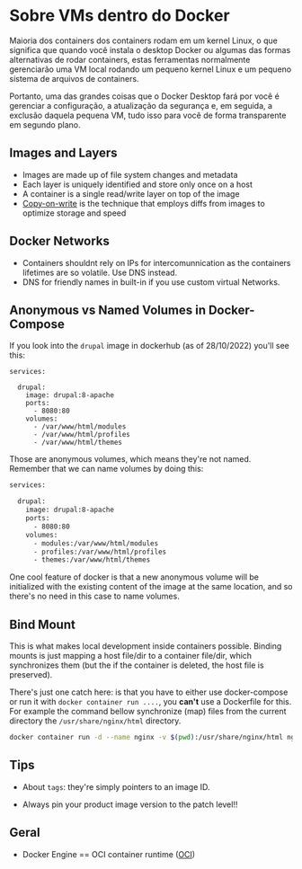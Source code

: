 # Sobre VMs dentro do Docker

Maioria dos containers dos containers rodam em um kernel Linux, o que significa que quando você instala o desktop Docker ou algumas das formas alternativas de rodar containers, estas ferramentas normalmente gerenciarão uma VM local rodando um pequeno kernel Linux e um pequeno sistema de arquivos de containers.

Portanto, uma das grandes coisas que o Docker Desktop fará por você é gerenciar a configuração, a atualização da segurança e, em seguida, a exclusão daquela pequena VM, tudo isso para você de forma transparente em segundo plano.

## Images and Layers

- Images are made up of file system changes and metadata
- Each layer is uniquely identified and store only once on a host
- A container is a single read/write layer on top of the image
- [Copy-on-write](https://adaptive.svbtle.com/fundamentals-of-docker-storage) is the technique that employs diffs from images to optimize storage and speed

## Docker Networks

- Containers shouldnt rely on IPs for intercomunnication as the containers lifetimes are so volatile. Use DNS instead.
- DNS for friendly names in built-in if you use custom virtual Networks.

## Anonymous vs Named Volumes in Docker-Compose

If you look into the `drupal` image in dockerhub (as of 28/10/2022) you'll see this:

```
services:

  drupal:
    image: drupal:8-apache
    ports:
      - 8080:80
    volumes:
      - /var/www/html/modules
      - /var/www/html/profiles
      - /var/www/html/themes
```

Those are anonymous volumes, which means they're not named. Remember that we can name volumes by doing this:

```bash
services:

  drupal:
    image: drupal:8-apache
    ports:
      - 8080:80
    volumes:
      - modules:/var/www/html/modules
      - profiles:/var/www/html/profiles
      - themes:/var/www/html/themes
```

One cool feature of docker is that a new anonymous volume will be initialized with the existing content of the image at the same location, and so there's no need in this case to name volumes.

## Bind Mount

This is what makes local development inside containers possible. Binding mounts is just mapping a host file/dir to a container file/dir, which synchronizes them (but the if the container is deleted, the host file is preserved).

There's just one catch here: is that you have to either use docker-compose or run it with `docker container run ....`, you **can't** use a Dockerfile for this. For example the command bellow synchronize (map) files from the current directory the `/usr/share/nginx/html` directory.

```bash
docker container run -d --name nginx -v $(pwd):/usr/share/nginx/html nginx
```

## Tips

- About `tags`: they're simply pointers to an image ID.

- Always pin your product image version to the patch level!!

## Geral

- Docker Engine == OCI container runtime ([OCI](https://opencontainers.org/))
